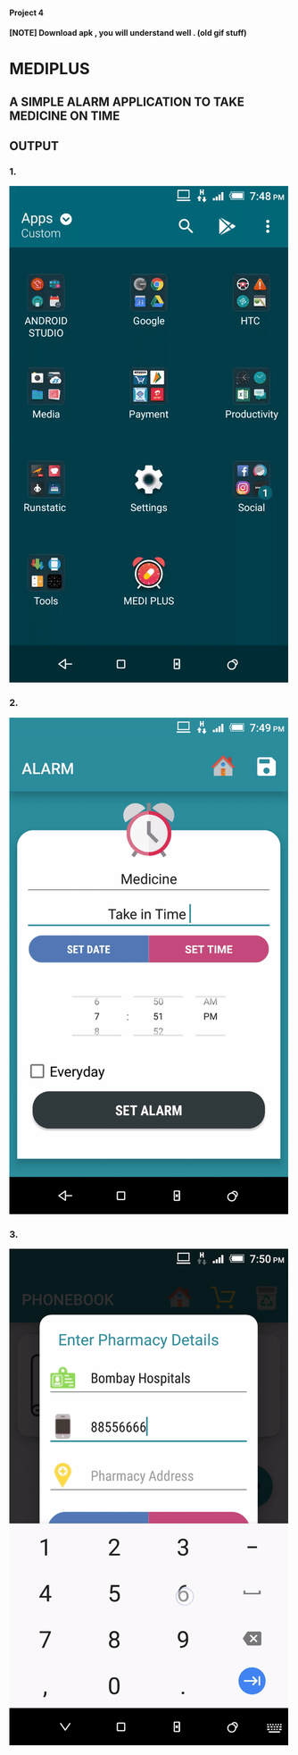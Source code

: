 #### Project 4 
#### [NOTE] Download apk , you will understand well . (old gif stuff)
# MEDIPLUS
## A SIMPLE ALARM APPLICATION TO TAKE MEDICINE ON TIME 
## OUTPUT
### 1. 
![](https://github.com/ashutosh00074/Project-4-MEDIPLUS/blob/master/Output/1.gif)
### 2. 
![](https://github.com/ashutosh00074/Project-4-MEDIPLUS/blob/master/Output/2.gif)
### 3.
![](https://github.com/ashutosh00074/Project-4-MEDIPLUS/blob/master/Output/3.gif)
